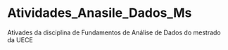 # Atividades_Anasile_Dados_Ms
Ativades da disciplina de Fundamentos de Análise de Dados do mestrado da UECE
